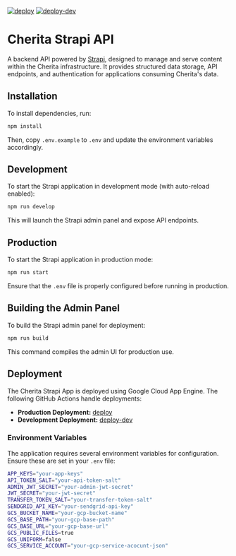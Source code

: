 [![deploy](https://github.com/haniffalab/cherita-strapi-api/actions/workflows/deploy-appengine.yml/badge.svg)](https://github.com/haniffalab/cherita-strapi-api/actions/workflows/deploy-appengine.yml)
[![deploy-dev](https://github.com/haniffalab/cherita-strapi-api/actions/workflows/deploy-appengine-dev.yml/badge.svg)](https://github.com/haniffalab/cherita-strapi-api/actions/workflows/deploy-appengine-dev.yml)

# Cherita Strapi API

A backend API powered by [Strapi](https://strapi.io/), designed to manage and serve content within the Cherita infrastructure. It provides structured data storage, API endpoints, and authentication for applications consuming Cherita's data.

## Installation
To install dependencies, run:

```sh
npm install
```

Then, copy `.env.example` to `.env` and update the environment variables accordingly.

## Development
To start the Strapi application in development mode (with auto-reload enabled):

```sh
npm run develop
```

This will launch the Strapi admin panel and expose API endpoints.

## Production
To start the Strapi application in production mode:

```sh
npm run start
```

Ensure that the `.env` file is properly configured before running in production.

## Building the Admin Panel
To build the Strapi admin panel for deployment:

```sh
npm run build
```

This command compiles the admin UI for production use.

## Deployment
The Cherita Strapi App is deployed using Google Cloud App Engine. The following GitHub Actions handle deployments:

- **Production Deployment:** [deploy](https://github.com/haniffalab/cherita-strapi-api/actions/workflows/deploy-appengine.yml)
- **Development Deployment:** [deploy-dev](https://github.com/haniffalab/cherita-strapi-api/actions/workflows/deploy-appengine-dev.yml)

### Environment Variables
The application requires several environment variables for configuration. Ensure these are set in your `.env` file:

```sh
APP_KEYS="your-app-keys"
API_TOKEN_SALT="your-api-token-salt"
ADMIN_JWT_SECRET="your-admin-jwt-secret"
JWT_SECRET="your-jwt-secret"
TRANSFER_TOKEN_SALT="your-transfer-token-salt"
SENDGRID_API_KEY="your-sendgrid-api-key"
GCS_BUCKET_NAME="your-gcp-bucket-name"
GCS_BASE_PATH="your-gcp-base-path"
GCS_BASE_URL="your-gcp-base-url"
GCS_PUBLIC_FILES=true
GCS_UNIFORM=false
GCS_SERVICE_ACCOUNT="your-gcp-service-acocunt-json"
```